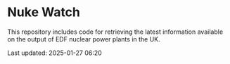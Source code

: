 # Nuke Watch

This repository includes code for retrieving the latest information available on the output of EDF nuclear power plants in the UK.

Last updated: 2025-01-27 06:20